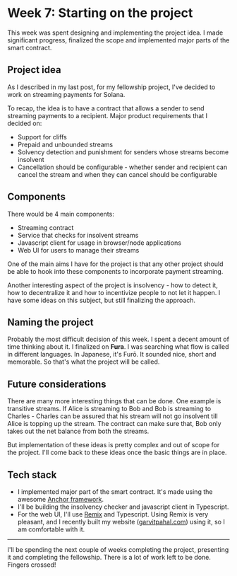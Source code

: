 # Week 7: Starting on the project

This week was spent designing and implementing the project idea. I made significant progress, finalized the scope and
implemented major parts of the smart contract.

## Project idea

As I described in my last post, for my fellowship project, I've decided to work on streaming payments for Solana.

To recap, the idea is to have a contract that allows a sender to send streaming payments to a recipient. Major product
requirements that I decided on:

- Support for cliffs
- Prepaid and unbounded streams
- Solvency detection and punishment for senders whose streams become insolvent
- Cancellation should be configurable - whether sender and recipient can cancel the stream and when they can cancel
  should be configurable

## Components

There would be 4 main components:

- Streaming contract
- Service that checks for insolvent streams
- Javascript client for usage in browser/node applications
- Web UI for users to manage their streams

One of the main aims I have for the project is that any other project should be able to hook into these components to
incorporate payment streaming.

Another interesting aspect of the project is insolvency - how to detect it, how to decentralize it and how to
incentivize people to not let it happen. I have some ideas on this subject, but still finalizing the approach.

## Naming the project

Probably the most difficult decision of this week. I spent a decent amount of time thinking about it. I finalized on
**Fura**. I was searching what flow is called in different languages. In Japanese, it's Furō. It sounded nice, short and
memorable. So that's what the project will be called.

## Future considerations

There are many more interesting things that can be done. One example is transitive streams. If Alice is streaming to Bob
and Bob is streaming to Charles - Charles can be assured that his stream will not go insolvent till Alice is topping up
the stream. The contract can make sure that, Bob only takes out the net balance from both the streams.

But implementation of these ideas is pretty complex and out of scope for the project. I'll come back to these ideas once
the basic things are in place.

## Tech stack

- I implemented major part of the smart contract. It's made using the awesome
  [Anchor framework](https://book.anchor-lang.com/).
- I'll be building the insolvency checker and javascript client in Typescript.
- For the web UI, I'll use [Remix](https://remix.run/) and Typescript. Using Remix is very pleasant, and I recently
  built my website ([garvitpahal.com](https://garvitpahal.com/)) using it, so I am comfortable with it.

---

I'll be spending the next couple of weeks completing the project, presenting it and completing the fellowship. There is
a lot of work left to be done. Fingers crossed!
